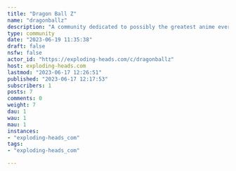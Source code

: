 ```yaml
---
title: "Dragon Ball Z" 
name: "dragonballz"
description: "A community dedicated to possibly the greatest anime ever made, Dragon Ball Z"
type: community
date: "2023-06-19 11:35:38"
draft: false
nsfw: false
actor_id: "https://exploding-heads.com/c/dragonballz"
host: exploding-heads.com
lastmod: "2023-06-17 12:26:51"
published: "2023-06-17 12:17:53"
subscribers: 1
posts: 7
comments: 0
weight: 7
dau: 1
wau: 1
mau: 1
instances:
- "exploding-heads_com"
tags: 
- "exploding-heads_com"

---
```

